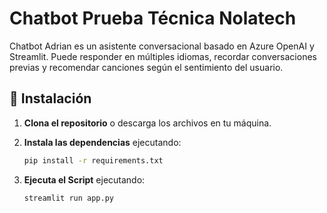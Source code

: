 # Chatbot Prueba Técnica Nolatech

Chatbot Adrian es un asistente conversacional basado en Azure OpenAI y Streamlit. Puede responder en múltiples idiomas, recordar conversaciones previas y recomendar canciones según el sentimiento del usuario.

## 🚀 Instalación

1. **Clona el repositorio** o descarga los archivos en tu máquina.
2. **Instala las dependencias** ejecutando:

   ```bash
   pip install -r requirements.txt

3. **Ejecuta el Script** ejecutando:
 
   ```bash
   streamlit run app.py
